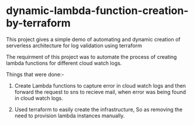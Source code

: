 # dynamic-lambda-function-creation-by-terraform
This project gives a simple demo of automating and dynamic creation of serverless architecture for log validation using terraform


The requirment of this project was to automate the process of creating lambda functions for different cloud watch logs.

Things that were done:-
 1. Create Lambda functions to capture error in cloud watch logs and then forward the request to sns to recieve mail, when error was being found in cloud       watch logs. 
 
 2. Used terraform to easily create the infrastructure, So as removing the need to provision lambda instances manually.
